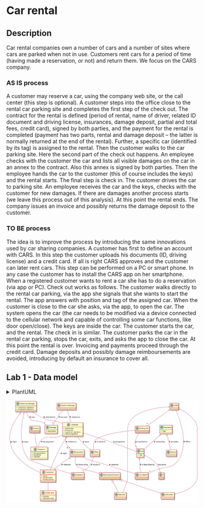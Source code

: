 # Car rental

## Description

Car rental companies own a number of cars and a number of sites where cars are parked when not in use. Customers rent cars for a period of time (having made a reservation, or not) and return them. 
We focus on the CARS company.

### AS IS process
A customer may reserve a car, using the company web site, or the call center (this step is optional). 
A customer steps into the office close to the rental car parking site and completes the first step of the check out. The contract for the rental is defined (period of rental, name of driver, related ID document and driving license, insurances, damage deposit, partial and total fees, credit card), signed by both parties, and the payment for the rental is completed (payment has two parts, rental and damage deposit – the latter is normally returned at the end of the rental).  Further, a specific car (identified by its tag) is assigned to the rental. 
Then the customer walks to the car parking site. Here the second part of the check out happens. 
An employee checks with the customer the car and lists all visible damages on the car in an annex to the contract. Also this annex is signed by both parties. Then the employee hands the car to the customer (this of course includes the keys) and the rental starts.
The final step is check in. The customer drives the car to parking site. An employee receives the car and the keys, checks with the customer for new damages. If there are damages another process starts (we leave this process out of this analysis). At this point the rental ends. The company issues an invoice and possibly returns the damage deposit to the customer.

### TO BE process
The idea is to improve the process by introducing the same innovations used by car sharing companies. 
A customer has first to define an account with CARS. In this step the customer uploads his documents (ID, driving license) and a credit card. If all is right CARS approves and the customer can later rent cars. This step can be performed on a PC or smart phone. In any case the customer has to install the CARS app on her smartphone. 
When a registered customer wants to rent a car she has to do a reservation (via app or PC). 
Check out works as follows. The customer walks directly to the rental car parking, via the app she signals that she wants to start the rental. The app answers with position and tag of the assigned car. 
When the customer is close to the car she asks, via the app, to open the car. The system opens the car (the car needs to be modified via a device connected to the cellular network and capable of controlling some car functions, like door open/close).  The keys are inside the car. The customer starts the car, and the rental. 
The check in is similar. The customer parks the car in the rental car parking, stops the car, exits, and asks the app to close the car. At this point the rental is over. 
Invoicing and payments proceed through the credit card. 
Damage deposits and possibly damage reimboursements are avoided, introducing by default an insurance to cover all.

## Lab 1 - Data model

<details>
  <summary>PlantUML</summary>
  
  ```plantuml:car_rental
  ' CARS company
  class CARS
  class "Parking site" as ParkingSite
  class Office
  class Employee
  class Car
  class "Car Model" as CarModel
  class "Call center" as CallCenter
  class "Web site" as WebSite
  CARS o-- "*" ParkingSite
  CARS o-- CallCenter
  CARS o-- WebSite
  CARS -- "*" CarModel : offers >
  ParkingSite -- Office : is close to <
  ParkingSite -- "*" Car : is parked in <
  Office -- "*" Employee : works in <
  Car "*" -- CarModel : is described by >
  Car -- "*" : Insurance
  Car : +Tag
  
  ' Insurances
  class Insurer
  class Insurance
  Insurance "*" -- Insurer : provides >
  Insurance "*" -- Car : covered by <
  Insurance : +Type
  
  ' Customer
  class Customer
  class "Credit card" as CreditCard
  Customer -- CreditCard
  Customer : +Name
  Customer : +ID document
  Customer : +Driving license
  CreditCard : +Number
  CreditCard : +Expiration date
  
  ' Reservation
  class Reservation
  class ReservationChannel
  ReservationChannel <|-- CallCenter
  ReservationChannel <|-- WebSite
  Reservation "*" -- Customer : reserves <
  Reservation -- ReservationChannel : done using >
  Reservation -- CarModel : reserves >
  
  ' Check-out - Part 1
  class Contract
  class Payment
  Contract "*" -- Customer : signs <
  Contract -- "0..1" Reservation : relative to >
  Contract -- Office : signs <
  Contract -- Payment : has payment >
  Contract -- Car : assigned to <
  Contract : +Period start
  Contract : +Period end
  Contract : +Customer's signature
  Contract : +Office's signature
  Payment : +Damage deposit
  Payment : +Partial fee
  Payment : +Total fee
  
  ' Check-out - Part 2
  class "Check-out damage" as CheckoutDamage
  class Damage
  CheckoutDamage -- Contract : attached to >
  CheckoutDamage -- "*" Damage : has >
  CheckoutDamage "*" -- Customer : signs <
  CheckoutDamage "*" -- Employee : signs <
  CheckoutDamage : +Customer's signature
  CheckoutDamage : +Employee's signature
  Damage : +Description
  
  ' Check-in
  class "Check-in damage" as CheckinDamage
  CheckinDamage -- Contract : relative to >
  CheckinDamage -- "*" Damage : has new >
  
  ' Invoice
  class Invoice
  Invoice -- Payment
  ``` 
</details>

![](plantuml/car_rental.svg)
